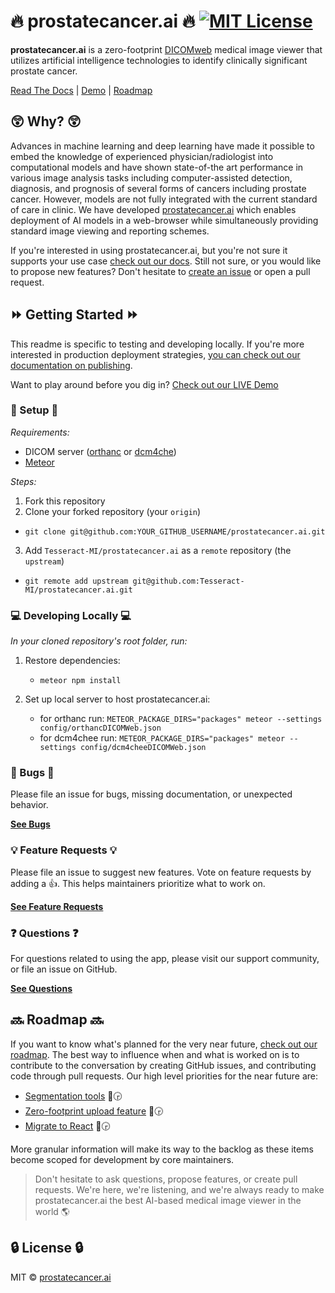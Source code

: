 # 🔥 prostatecancer.ai 🔥 [![MIT License][license-image]][license-url]
__prostatecancer.ai__ is a zero-footprint [DICOMweb](https://www.dicomstandard.org/dicomweb/) medical image viewer that utilizes artificial intelligence technologies to identify clinically significant prostate cancer.


[Read The Docs](https://github.com/Tesseract-MI/prostatecancer.ai/wiki) |
[Demo](http://prostatecancer.ai/) |
[Roadmap](https://github.com/Tesseract-MI/prostatecancer.ai/projects)

## 😲 Why? 😲

Advances in machine learning and deep learning have made it possible to embed the knowledge
of experienced physician/radiologist into computational models and have shown state-of-the art
performance in various image analysis tasks including computer-assisted detection, diagnosis,
and prognosis of several forms of cancers including prostate cancer. However, models are not
fully integrated with the current standard of care in clinic. We have developed
[prostatecancer.ai](http://prostatecancer.ai/) which enables deployment of AI models in a web-browser while
simultaneously providing standard image viewing and reporting schemes.

If you're interested in using prostatecancer.ai, but you're not sure it supports
your use case [check out our docs](https://github.com/Tesseract-MI/prostatecancer.ai/wiki). Still not sure, or
you would like to propose new features? Don't hesitate to
[create an issue](https://github.com/Tesseract-MI/prostatecancer.ai/issues) or open a pull
request.

## ⏩ Getting Started ⏩

This readme is specific to testing and developing locally. If you're more
interested in production deployment strategies,
[you can check out our documentation on publishing](https://github.com/Tesseract-MI/prostatecancer.ai/wiki).

Want to play around before you dig in?
[Check out our LIVE Demo](http://prostatecancer.ai/)

### 📏 Setup 📏

_Requirements:_

- DICOM server ([orthanc](https://www.orthanc-server.com/) or [dcm4che](https://www.dcm4che.org/))
- [Meteor](https://www.meteor.com/)

_Steps:_

1. Fork this repository
2. Clone your forked repository (your `origin`)

- `git clone git@github.com:YOUR_GITHUB_USERNAME/prostatecancer.ai.git`

3. Add `Tesseract-MI/prostatecancer.ai` as a `remote` repository (the `upstream`)

- `git remote add upstream git@github.com:Tesseract-MI/prostatecancer.ai.git`

### 💻 Developing Locally 💻

_In your cloned repository's root folder, run:_

1. Restore dependencies:
    * `meteor npm install`

2. Set up local server to host prostatecancer.ai:
    * for orthanc run: `METEOR_PACKAGE_DIRS="packages" meteor --settings config/orthancDICOMWeb.json`
    * for dcm4chee run: `METEOR_PACKAGE_DIRS="packages" meteor --settings config/dcm4cheeDICOMWeb.json`


### 🐛 Bugs 🐛

Please file an issue for bugs, missing documentation, or unexpected behavior.

[**See Bugs**](https://github.com/Tesseract-MI/prostatecancer.ai/issues)

### 💡 Feature Requests 💡

Please file an issue to suggest new features. Vote on feature requests by adding
a 👍. This helps maintainers prioritize what to work on.

[**See Feature Requests**](https://github.com/Tesseract-MI/prostatecancer.ai/issues)

### ❓ Questions ❓

For questions related to using the app, please visit our support community,
or file an issue on GitHub.

[**See Questions**](https://github.com/Tesseract-MI/prostatecancer.ai/issues)

## 🔜 Roadmap 🔜

If you want to know what's planned for the very near future,
[check out our roadmap](https://github.com/Tesseract-MI/prostatecancer.ai/projects). The best way to influence when
and what is worked on is to contribute to the conversation by creating GitHub
issues, and contributing code through pull requests. Our high level
priorities for the near future are:

- [Segmentation tools](https://github.com/Tesseract-MI/prostatecancer.ai/projects/1) 🚧🕞
- [Zero-footprint upload feature](https://github.com/Tesseract-MI/prostatecancer.ai/projects/2) 🚧🕞
- [Migrate to React](https://github.com/Tesseract-MI/prostatecancer.ai/projects/3) 🚧🕞

More granular information will make its way to the backlog as these items
become scoped for development by core maintainers.

> Don't hesitate to ask questions, propose features, or create pull requests.
> We're here, we're listening, and we're always ready to make prostatecancer.ai the best AI-based medical image viewer in the world 🌎

## 🔒 License 🔒

MIT © [prostatecancer.ai](https://github.com/Tesseract-MI/prostatecancer.ai)

[license-image]: https://img.shields.io/badge/license-MIT-blue.svg?style=flat-square
[license-url]: LICENSE
